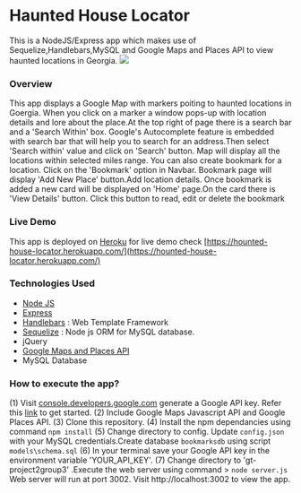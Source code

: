 # Haunted House Locator
This is a NodeJS/Express app which makes use of Sequelize,Handlebars,MySQL and Google Maps and Places API to view haunted locations in Georgia.
![](/public/images/Capture.PNG)
### Overview
This app displays a Google Map with markers poiting to haunted locations in Goergia. When you click on a marker a window pops-up with location details and lore about the place.At the top right of page there is a search bar and a 'Search Within' box. Google's Autocomplete feature is embedded with search bar that will help you to search for an address.Then select 'Search within' value and click on 'Search'
button. Map will display all the locations within selected miles range.
You can also create bookmark for a location. Click on the 'Bookmark' option in Navbar. Bookmark page will display 'Add New Place' button.Add location details. Once bookmark is added a new card will be displayed on 'Home' page.On the card there is 'View Details' button. Click this button to read, edit or delete the bookmark
### Live Demo
This app is deployed on [Heroku](https://heroku.com) for live demo check [https://hounted-house-locator.herokuapp.com/](https://hounted-house-locator.herokuapp.com/)
### Technologies Used
* [Node JS](https://nodejs.org/en/)
* [Express](https://expressjs.com/)
* [Handlebars](https://handlebarsjs.com/) : Web Template Framework
* [Sequelize](https://sequelize.org/) : Node js ORM for MySQL database.
* jQuery
* [Google Maps and Places API](https://developers.google.com/places/web-service/intro)
* MySQL Database
### How to execute the app?
(1) Visit [console.developers.google.com](https://console.developers.google.com) generate a Google API key. Refer this [link](https://developers.google.com/maps/documentation/javascript/get-api-key) to get started.
(2) Include Google Maps Javascript API and Google Places API.
(3)  Clone this repository.
(4) Install the npm dependancies using command `npm install`
(5) Change directory to config. Update `config.json` with your MySQL credentials.Create database `bookmarksdb` using script `models\schema.sql`
(6) In your terminal save your Google API key in the environment variable 'YOUR_API_KEY'.
(7) Change directory to 'gt-project2group3' .Execute the web server using command
    > `node server.js`
    Web server will run at port 3002. Visit http://localhost:3002 to view the app.

